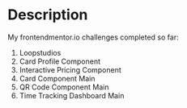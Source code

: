 # Description

My frontendmentor.io challenges completed so far:
1. Loopstudios
2. Card Profile Component
3. Interactive Pricing Component
4. Card Component Main
5. QR Code Component Main
6. Time Tracking Dashboard Main